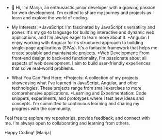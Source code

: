 - 👋 Hi, I’m Marija, an enthusiastic junior developer with a growing passion for web development.
I'm excited to share my journey and projects as I learn and explore the world of coding.

- My Interests:
*JavaScript: I'm fascinated by JavaScript's versatility and power.
It's my go-to language for building interactive and dynamic web applications, and I'm always eager to learn more about it.
*Angular: I enjoy working with Angular for its structured approach to building single-page applications (SPAs).
It's a fantastic framework that helps me create scalable and maintainable projects.
*Web Development: From front-end design to back-end functionality, I'm passionate about all aspects of web development.
I aim to build user-friendly experiences that solve real-world problems.

- What You Can Find Here:
*Projects: A collection of my projects showcasing what I've learned in JavaScript, Angular, and other technologies.
These projects range from small exercises to more comprehensive applications.
*Learning and Experimentation: Code snippets, experiments, and prototypes where I test new ideas and concepts.
I'm committed to continuous learning and sharing my progress with the community.

Feel free to explore my repositories, provide feedback, and connect with me. I'm always open to collaborating and learning from others.

Happy Coding!
[Marija]
